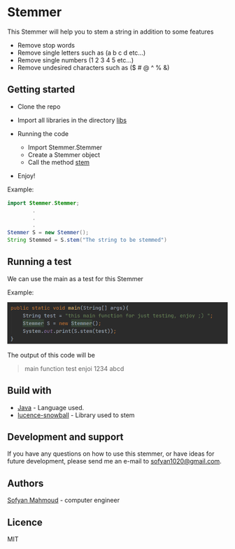 # Stemmer
This Stemmer will help you to stem a string in addition to some features 
* Remove stop words
* Remove single letters such as (a b c d etc...) 
* Remove single numbers (1 2 3 4 5 etc...) 
* Remove undesired characters such as ($ # @ ^ % &)


## Getting started 
* Clone the repo 
* Import all libraries in the directory <ins>libs</ins>

* Running the code
    * Import Stemmer.Stemmer
    * Create a Stemmer object 
    * Call the method <ins>stem</ins> 
* Enjoy!

Example: 
```java
import Stemmer.Stemmer;
        .
        .
        .
Stemmer S = new Stemmer();
String Stemmed = S.stem("The string to be stemmed")

``` 

## Running a test
We can use the main as a test for this Stemmer

Example:

![Stemmer](https://github.com/sofyanmahmoud0000/Jstemmer/blob/master/Main.png)

The output of this code will be 
> main function test enjoi 1234 abcd


## Build with
* [Java](https://www.geeksforgeeks.org/java/) - Language used.
* [lucence-snowball](https://lucene.apache.org/core/7_2_0/analyzers-common/org/tartarus/snowball/ext/PorterStemmer.html) - Library used to stem


## Development and support
If you have any questions on how to use this stemmer, or have ideas for future development, 
please send me an e-mail to sofyan1020@gmail.com.


## Authors
[Sofyan Mahmoud](https://github.com/sofyanmahmoud0000) - computer engineer


## Licence 
MIT


